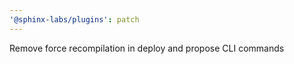 ```yaml
---
'@sphinx-labs/plugins': patch
---
```


Remove force recompilation in deploy and propose CLI commands
